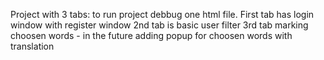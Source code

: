 Project with 3 tabs:
to run project debbug one html file.
  First tab has login window with register window
  2nd tab is basic user filter
  3rd tab marking choosen words - in the future adding popup for choosen words with translation
